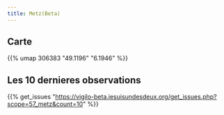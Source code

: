 ```yaml
---
title: Metz(Beta)
---
```



## Carte

{{% umap 306383 "49.1196" "6.1946" %}}

## Les 10 dernieres observations

{{% get_issues "https://vigilo-beta.jesuisundesdeux.org/get_issues.php?scope=57_metz&count=10" %}}
